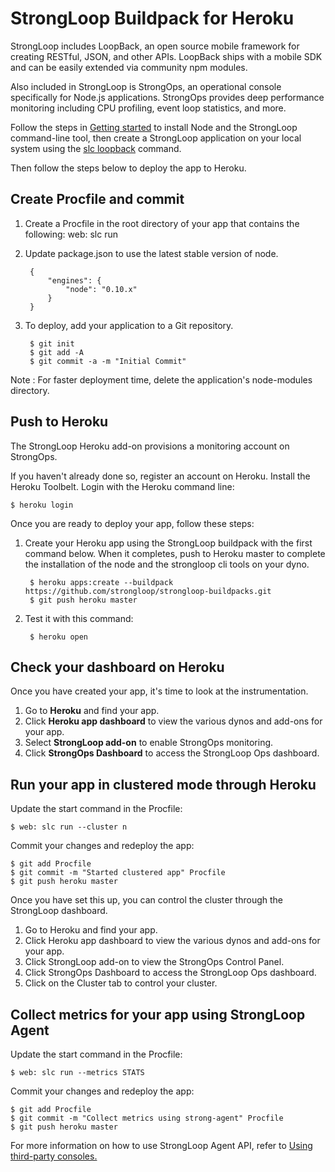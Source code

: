 # StrongLoop Buildpack for Heroku 

StrongLoop includes LoopBack, an open source mobile framework for creating RESTful, JSON, and other APIs. LoopBack ships with a mobile SDK and can be easily extended via community npm modules.

Also included in StrongLoop is StrongOps, an operational console specifically for Node.js applications. StrongOps provides deep performance monitoring including CPU profiling, event loop statistics, and more.

Follow the steps in <a href="http://docs.strongloop.com/display/SLC/Getting+started+with+StrongLoop+Controller">Getting started</a> to install Node and the StrongLoop command-line tool, then create a StrongLoop application on your local system using the <a href="http://docs.strongloop.com/display/LB/Create+a+simple+API">slc loopback</a> command.

Then follow the steps below to deploy the app to Heroku.

## Create Procfile and commit 

1. Create a Procfile in the root directory of your app that contains the following:  web: slc run
2. Update package.json to use the latest stable version of node.
    
        {
            "engines": {
                "node": "0.10.x"
            }
        }

3. To deploy, add your application to a Git repository.
 
        $ git init
        $ git add -A
        $ git commit -a -m "Initial Commit"

Note : For faster deployment time, delete the application's node-modules directory.


## Push to Heroku

The StrongLoop Heroku add-on provisions a monitoring account on StrongOps.

If you haven't already done so, register an account on Heroku. 
Install the Heroku Toolbelt.
Login with the Heroku command line: 

    $ heroku login

Once you are ready to deploy your app, follow these steps:

1. Create your Heroku app using the StrongLoop buildpack with the first command below.  When it completes, push to Heroku master to complete the installation of the node and the strongloop cli tools on your dyno.

        $ heroku apps:create --buildpack https://github.com/strongloop/strongloop-buildpacks.git
        $ git push heroku master

1. Test it with this command:
   
        $ heroku open

## Check your dashboard on Heroku

Once you have created your app, it's time to look at the instrumentation.

1. Go to **Heroku** and find your app. 
2. Click **Heroku app dashboard** to view the various dynos and add-ons for your app. 
3. Select **StrongLoop add-on** to enable StrongOps monitoring. 
4. Click **StrongOps Dashboard** to access the StrongLoop Ops dashboard.

## Run your app in clustered mode through Heroku

Update the start command in the Procfile:

    $ web: slc run --cluster n 


Commit your changes and redeploy the app:

    $ git add Procfile
    $ git commit -m "Started clustered app" Procfile
    $ git push heroku master

Once you have set this up, you can control the cluster through the StrongLoop dashboard.

1. Go to Heroku and find your app. 
2. Click Heroku app dashboard to view the various dynos and add-ons for your app. 
3. Click StrongLoop add-on to view the StrongOps Control Panel. 
4. Click  StrongOps Dashboard to access the StrongLoop Ops dashboard.
5. Click on the Cluster tab to control your cluster. 


## Collect metrics for your app using StrongLoop Agent 

Update the start command in the Procfile:

    $ web: slc run --metrics STATS

Commit your changes and redeploy the app:

    $ git add Procfile
    $ git commit -m "Collect metrics using strong-agent" Procfile
    $ git push heroku master

For more information on how to use StrongLoop Agent API, refer to <a href="http://docs.strongloop.com/display/SLA/Using+third-party+consoles">Using third-party consoles.</a>





 






